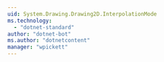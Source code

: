 ```yaml
---
uid: System.Drawing.Drawing2D.InterpolationMode
ms.technology: 
  - "dotnet-standard"
author: "dotnet-bot"
ms.author: "dotnetcontent"
manager: "wpickett"
---
```

